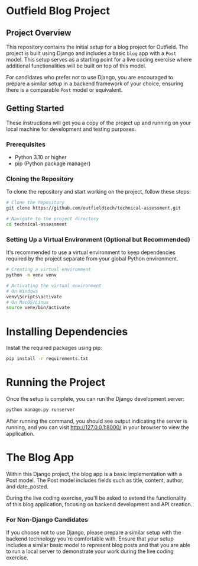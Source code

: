 # Outfield Blog Project

## Project Overview

This repository contains the initial setup for a blog project for Outfield. The project is built using Django and includes a basic `blog` app with a `Post` model. This setup serves as a starting point for a live coding exercise where additional functionalities will be built on top of this model.

For candidates who prefer not to use Django, you are encouraged to prepare a similar setup in a backend framework of your choice, ensuring there is a comparable `Post` model or equivalent.

## Getting Started

These instructions will get you a copy of the project up and running on your local machine for development and testing purposes.

### Prerequisites

- Python 3.10 or higher
- pip (Python package manager)

### Cloning the Repository

To clone the repository and start working on the project, follow these steps:

```bash
# Clone the repository
git clone https://github.com/outfieldtech/technical-assessment.git

# Navigate to the project directory
cd technical-assessment
```

### Setting Up a Virtual Environment (Optional but Recommended)

It's recommended to use a virtual environment to keep dependencies required by the project separate from your global Python environment.

```bash
# Creating a virtual environment
python -m venv venv

# Activating the virtual environment
# On Windows
venv\Scripts\activate
# On MacOS/Linux
source venv/bin/activate
```

# Installing Dependencies

Install the required packages using pip:
```bash
pip install -r requirements.txt
```

# Running the Project
Once the setup is complete, you can run the Django development server:
```bash
python manage.py runserver
```

After running the command, you should see output indicating the server is running, and you can visit http://127.0.0.1:8000/ in your browser to view the application.



# The Blog App

Within this Django project, the blog app is a basic implementation with a Post model. The Post model includes fields such as title, content, author, and date_posted.

During the live coding exercise, you'll be asked to extend the functionality of this blog application, focusing on backend development and API creation.

### For Non-Django Candidates
If you choose not to use Django, please prepare a similar setup with the backend technology you're comfortable with. Ensure that your setup includes a similar basic model to represent blog posts and that you are able to run a local server to demonstrate your work during the live coding exercise.
